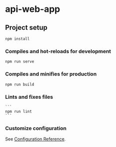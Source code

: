 # api-web-app

## Project setup
 ```
 npm install
 ```
### Compiles and hot-reloads for development
  ```
  npm run serve
  ```
### Compiles and minifies for production
  ```
  npm run build
  ```
### Lints and fixes files
    ```
    npm run lint
    ```
  
### Customize configuration
See [Configuration Reference](https://cli.vuejs.org/config/).
